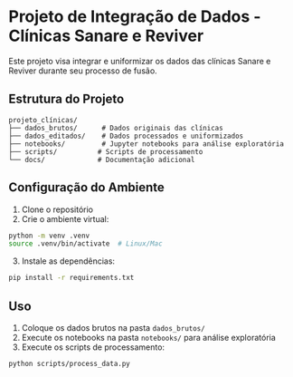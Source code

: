 # Projeto de Integração de Dados - Clínicas Sanare e Reviver


Este projeto visa integrar e uniformizar os dados das clínicas Sanare e Reviver durante seu processo de fusão.

## Estrutura do Projeto
```
projeto_clínicas/
├── dados_brutos/      # Dados originais das clínicas
├── dados_editados/    # Dados processados e uniformizados
├── notebooks/         # Jupyter notebooks para análise exploratória
├── scripts/          # Scripts de processamento
└── docs/             # Documentação adicional
```

## Configuração do Ambiente

1. Clone o repositório
2. Crie o ambiente virtual:
```bash
python -m venv .venv
source .venv/bin/activate  # Linux/Mac
```
3. Instale as dependências:
```bash
pip install -r requirements.txt
```

## Uso
1. Coloque os dados brutos na pasta `dados_brutos/`
2. Execute os notebooks na pasta `notebooks/` para análise exploratória
3. Execute os scripts de processamento:
```bash
python scripts/process_data.py
```
